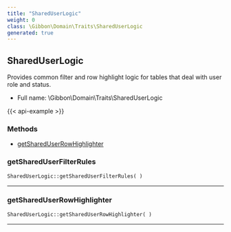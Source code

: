 ```yaml
---
title: "SharedUserLogic"
weight: 0
class: \Gibbon\Domain\Traits\SharedUserLogic
generated: true
---
```


## SharedUserLogic

Provides common filter and row highlight logic for tables that deal with user role and status.



* Full name: \Gibbon\Domain\Traits\SharedUserLogic

{{< api-example >}} 



### Methods

- [getSharedUserRowHighlighter](#getshareduserrowhighlighter)




### getSharedUserFilterRules



```php
SharedUserLogic::getSharedUserFilterRules( )
```









---

### getSharedUserRowHighlighter



```php
SharedUserLogic::getSharedUserRowHighlighter( )
```









---

